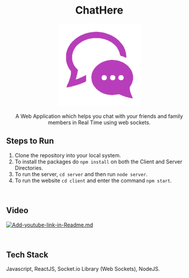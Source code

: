 <h1 align="center" >
  <b> ChatHere </b>
</h1>

<p align="center">
  <img src="client/public/chat-bubble.png" />
</p>

<p align="center">
A Web Application which helps you chat with your friends and family members in Real Time using web sockets.
</p>


## Steps to Run

1. Clone the repository into your local system.
2. To install the packages do `npm install` on both the Client and Server Directories.
3. To run the server, `cd server` and then run `node server`.
4. To run the website `cd client` and enter the command `npm start`.

<br />

## Video

[![Add-youtube-link-in-Readme.md](https://img.youtube.com/vi/fJENp92wzxE/0.jpg)](https://youtu.be/fJENp92wzxE)

<br />

## Tech Stack

Javascript, ReactJS,  Socket.io Library (Web Sockets), NodeJS.
